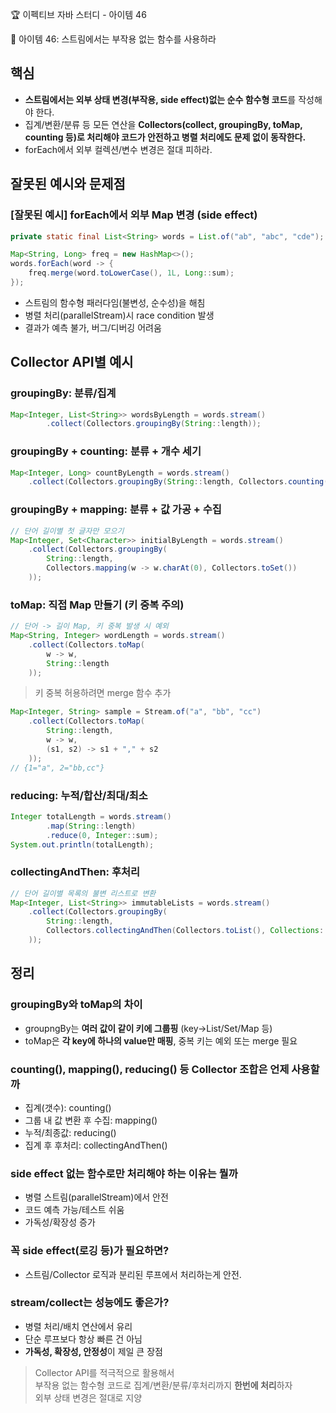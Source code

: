 :trophy: 이펙티브 자바 스터디 - 아이템 46

:book: 아이템 46: 스트림에서는 부작용 없는 함수를 사용하라

## 핵심
- **스트림에서는 외부 상태 변경(부작용, side effect)없는 순수 함수형 코드**를 작성해야 한다.
- 집계/변환/분류 등 모든 연산을 **Collectors(collect, groupingBy, toMap, counting 등)로 처리해야 코드가 안전하고 병렬 처리에도 문제 없이 동작한다.**
- forEach에서 외부 컬렉션/변수 변경은 절대 피하라.


## 잘못된 예시와 문제점

### [잘못된 예시] forEach에서 외부 Map 변경 (side effect)

```java
private static final List<String> words = List.of("ab", "abc", "cde");

Map<String, Long> freq = new HashMap<>();
words.forEach(word -> {
    freq.merge(word.toLowerCase(), 1L, Long::sum);
});
```
- 스트림의 함수형 패러다임(불변성, 순수성)을 해침
- 병렬 처리(parallelStream)시 race condition 발생
- 결과가 예측 불가, 버그/디버깅 어려움

## Collector API별 예시

### groupingBy: 분류/집계
```java
Map<Integer, List<String>> wordsByLength = words.stream()
        .collect(Collectors.groupingBy(String::length));
```

### groupingBy + counting: 분류 + 개수 세기
```java
Map<Integer, Long> countByLength = words.stream()
    .collect(Collectors.groupingBy(String::length, Collectors.counting()));
```

### groupingBy + mapping: 분류 + 값 가공 + 수집
```java
// 단어 길이별 첫 글자만 모으기
Map<Integer, Set<Character>> initialByLength = words.stream()
    .collect(Collectors.groupingBy(
        String::length,
        Collectors.mapping(w -> w.charAt(0), Collectors.toSet())
    ));
```

### toMap: 직접 Map 만들기 (키 중복 주의)
```java
// 단어 -> 길이 Map, 키 중복 발생 시 예외
Map<String, Integer> wordLength = words.stream()
    .collect(Collectors.toMap(
        w -> w,                
        String::length         
    ));
```
> 키 중복 허용하려면 merge 함수 추가
```java
Map<Integer, String> sample = Stream.of("a", "bb", "cc")
    .collect(Collectors.toMap(
        String::length,            
        w -> w,                     
        (s1, s2) -> s1 + "," + s2    
    ));
// {1="a", 2="bb,cc"}
```

### reducing: 누적/합산/최대/최소
```java
Integer totalLength = words.stream()
        .map(String::length)
        .reduce(0, Integer::sum);
System.out.println(totalLength);
```

### collectingAndThen: 후처리
```java
// 단어 길이별 목록의 불변 리스트로 변환
Map<Integer, List<String>> immutableLists = words.stream()
    .collect(Collectors.groupingBy(
        String::length,
        Collectors.collectingAndThen(Collectors.toList(), Collections::unmodifiableList)
    ));
```


## 정리

### groupingBy와 toMap의 차이
- groupngBy는 **여러 값이 같이 키에 그룹핑** (key->List/Set/Map 등)
- toMap은 **각 key에 하나의 value만 매핑**, 중복 키는 예외 또는 merge 필요

### counting(), mapping(), reducing() 등 Collector 조합은 언제 사용할까
- 집계(갯수): counting()
- 그룹 내 값 변환 후 수집: mapping()
- 누적/최종값: reducing()
- 집계 후 후처리: collectingAndThen()

### side effect 없는 함수로만 처리해야 하는 이유는 뭘까
- 병렬 스트림(parallelStream)에서 안전
- 코드 예측 가능/테스트 쉬움
- 가독성/확장성 증가

### 꼭 side effect(로깅 등)가 필요하면?
- 스트림/Collector 로직과 분리된 루프에서 처리하는게 안전.

### stream/collect는 성능에도 좋은가?
- 병렬 처리/배치 연산에서 유리
- 단순 루프보다 항상 빠른 건 아님
- **가독성, 확장성, 안정성**이 제일 큰 장점

> Collector API를 적극적으로 활용해서  
> 부작용 없는 함수형 코드로 집계/변환/분류/후처리까지 **한번에 처리**하자  
> 외부 상태 변경은 절대로 지양